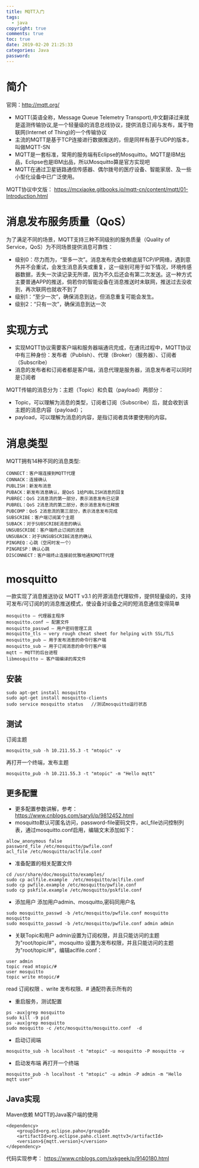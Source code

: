 ```yaml
---
title: MQTT入门
tags:
  - java
copyright: true
comments: true
toc: true
date: 2019-02-20 21:25:33
categories: Java
password:
---
```


# 简介
官网：http://mqtt.org/
* MQTT(英语全称，Message Queue Telemetry Transport),中文翻译过来就是遥测传输协议,是一个轻量级的消息总线协议，提供消息订阅与发布，属于物联网(Internet of Thing)的一个传输协议
* 主流的MQTT是基于TCP连接进行数据推送的，但是同样有基于UDP的版本，叫做MQTT-SN
* MQTT是一套标准，常用的服务端有Eclipse的Mosquitto。MQTT是IBM出品，Eclipse也是IBM出品，所以Mosquitto算是官方实现吧
* MQTT在通过卫星链路通信传感器、偶尔拨号的医疗设备、智能家居、及一些小型化设备中已广泛使用。　　

MQTT协议中文版： https://mcxiaoke.gitbooks.io/mqtt-cn/content/mqtt/01-Introduction.html

# 消息发布服务质量（QoS）
为了满足不同的场景，MQTT支持三种不同级别的服务质量（Quality of Service，QoS）为不同场景提供消息可靠性：
* 级别0：尽力而为，“至多一次”。消息发布完全依赖底层TCP/IP网络，遇到意外并不会重试，会发生消息丢失或重复，这一级别可用于如下情况，环境传感器数据，丢失一次读记录无所谓，因为不久后还会有第二次发送。这一种方式主要普通APP的推送，倘若你的智能设备在消息推送时未联网，推送过去没收到，再次联网也就收不到了
* 级别1：“至少一次”，确保消息到达，但消息重复可能会发生。
* 级别2：“只有一次”，确保消息到达一次 

# 实现方式
* 实现MQTT协议需要客户端和服务器端通讯完成，在通讯过程中，MQTT协议中有三种身份：发布者（Publish）、代理（Broker）（服务器）、订阅者（Subscribe）
* 消息的发布者和订阅者都是客户端，消息代理是服务器，消息发布者可以同时是订阅者

MQTT传输的消息分为：主题（Topic）和负载（payload）两部分：
* Topic，可以理解为消息的类型，订阅者订阅（Subscribe）后，就会收到该主题的消息内容（payload）；
* payload，可以理解为消息的内容，是指订阅者具体要使用的内容。

# 消息类型
MQTT拥有14种不同的消息类型:
~~~
CONNECT：客户端连接到MQTT代理
CONNACK：连接确认
PUBLISH：新发布消息
PUBACK：新发布消息确认，是QoS 1给PUBLISH消息的回复
PUBREC：QoS 2消息流的第一部分，表示消息发布已记录
PUBREL：QoS 2消息流的第二部分，表示消息发布已释放
PUBCOMP：QoS 2消息流的第三部分，表示消息发布完成
SUBSCRIBE：客户端订阅某个主题
SUBACK：对于SUBSCRIBE消息的确认
UNSUBSCRIBE：客户端终止订阅的消息
UNSUBACK：对于UNSUBSCRIBE消息的确认
PINGREQ：心跳（空闲时发一个）
PINGRESP：确认心跳
DISCONNECT：客户端终止连接前优雅地通知MQTT代理
~~~

# mosquitto
一款实现了消息推送协议 MQTT v3.1 的开源消息代理软件，提供轻量级的，支持可发布/可订阅的的消息推送模式，使设备对设备之间的短消息通信变得简单
~~~
mosquitto – 代理器主程序
mosquitto.conf – 配置文件
mosquitto_passwd – 用户密码管理工具
mosquitto_tls – very rough cheat sheet for helping with SSL/TLS
mosquitto_pub – 用于发布消息的命令行客户端
mosquitto_sub – 用于订阅消息的命令行客户端
mqtt – MQTT的后台进程
libmosquitto – 客户端编译的库文件
~~~

## 安装
~~~
sudo apt-get install mosquitto
sudo apt-get install mosquitto-clients
sudo service mosquitto status   //测试mosquitto运行状态
~~~
## 测试
订阅主题
~~~
mosquitto_sub -h 10.211.55.3 -t "mtopic" -v
~~~
再打开一个终端，发布主题
~~~
mosquitto_pub -h 10.211.55.3 -t "mtopic" -m "Hello mqtt"
~~~
## 更多配置
* 更多配置参数讲解，参考：https://www.cnblogs.com/saryli/p/9812452.html
* mosquitto默认可匿名访问，password-file密码文件，acl_file访问控制列表，通过mosquitto.conf启用，编辑文末添加如下：
~~~
allow_anonymous false
password_file /etc/mosquitto/pwfile.conf
acl_file /etc/mosquitto/aclfile.conf
~~~
* 准备配置的相关配置文件
~~~
cd /usr/share/doc/mosquitto/examples/
sudo cp aclfile.example  /etc/mosquitto/aclfile.conf
sudo cp pwfile.example /etc/mosquitto/pwfile.conf
sudo cp pskfile.example /etc/mosquitto/pskfile.conf
~~~
* 添加用户
添加用户admin、mosquitto,密码同用户名
~~~
sudo mosquitto_passwd -b /etc/mosquitto/pwfile.conf mosquitto mosquitto
sudo mosquitto_passwd -b /etc/mosquitto/pwfile.conf admin admin
~~~
* 关联Topic和用户
admin设置为订阅权限，并且只能访问的主题为"root/topic/#"，mosquitto 设置为发布权限，并且只能访问的主题为"root/topic/#"，编辑aclfile.conf：
~~~
user admin
topic read mtopic/#
user mosquitto
topic write mtopic/#
~~~
read 订阅权限 、write 发布权限、# 通配符表示所有的
* 重启服务，测试配置
~~~
ps -aux|grep mosquitto
sudo kill -9 pid
ps -aux|grep mosquitto
sudo mosquitto -c /etc/mosquitto/mosquitto.conf  -d
~~~
* 启动订阅端
~~~
mosquitto_sub -h localhost -t "mtopic" -u mosquitto -P mosquitto -v
~~~
* 启动发布端
再打开一个终端
~~~
mosquitto_pub -h localhost -t "mtopic" -u admin -P admin -m "Hello mqtt user"
~~~

## Java实现
Maven依赖 MQTT的Java客户端的使用
~~~
<dependency>
    <groupId>org.eclipse.paho</groupId>
    <artifactId>org.eclipse.paho.client.mqttv3</artifactId> 
    <version>${mqtt.version}</version>
</dependency>
~~~
代码实现参考：
https://www.cnblogs.com/sxkgeek/p/9140180.html
